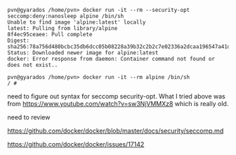 ```
pvn@gyarados /home/pvn> docker run -it --rm --security-opt seccomp:deny:nanosleep alpine /bin/sh
Unable to find image 'alpine:latest' locally
latest: Pulling from library/alpine
8f4ec95ceaee: Pull complete
Digest: sha256:78a756d480bcbc35db6dcc05b08228a39b32c2b2c7e02336a2dcaa196547a41d
Status: Downloaded newer image for alpine:latest
docker: Error response from daemon: Container command not found or does not exist..

pvn@gyarados /home/pvn> docker run -it --rm alpine /bin/sh
/ #
```

need to figure out syntax for seccomp security-opt.  What I tried above was from https://www.youtube.com/watch?v=sw3NjVMMXz8 which is really old.

need to review

https://github.com/docker/docker/blob/master/docs/security/seccomp.md

https://github.com/docker/docker/issues/17142
